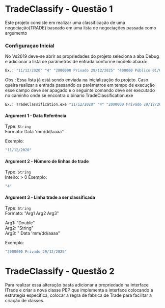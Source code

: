 # TradeClassify - Questão 1

Este projeto consiste em realizar uma classificação de uma negociação(TRADE) baseado em uma lista de negociações passada como argumento


### Configuraçao Inicial

No Vs2019 deve-se abrir as propriedades do projeto seleciona a aba Debug e adicionar a lista de parâmetros de entrada conforme modelo abaixo:

```bash
Ex.: "11/12/2020" "4" "2000000 Privado 29/12/2025" "400000 Público 01/07/2020" "5000000 Público 01/02/2024" "3000000 Público 26/10/2023"
```

Obs.: Essa lista já está sendo enviada na inicialização do projeto. Caso queira realizar a entrada passando os parêmetros em tempo de execução esse campo deve ser apagado e o seguinte comando deve ser executado no caminho onde se encontra o binario TradeClassification.exe

```bash
Ex.: TradeClassification.exe "11/12/2020" "4" "2000000 Privado 29/12/2025" "400000 Público 01/07/2020" "5000000 Público 01/02/2024" "3000000 Público 26/10/2023"
```

#### Argument 1 - Data Referência
Type: `String`  
Formato: Data 'mm/dd/aaaa'`

Exemplo:
```bash
"11/12/2020"
```

#### Argument 2 - Número de linhas de trade
Type: `String`  
Inteiro: > 0 
Exemplo:
```bash
"4"
```

#### Argument 3 - Linha trade a ser classificada
Type: `String`  
Formato: "Arg1 Arg2 Arg3"  

Arg1: "Double"  
Arg2: "String"  
Arg3: " Data 'mm/dd/aaaa"  

Exemplo:
```bash
"2000000 Privado 29/12/2025"
```

# TradeClassify - Questão 2

Para realizar essa alteração basta adicionar a propriedade na interface ITrade e criar a nova classe PEP que implementa a interface colocando a estrategia específica, colocar a regra de fabrica de Trade para facilitar a criação de classes.



